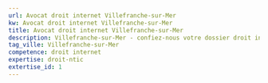 ```yaml
---
url: Avocat droit internet Villefranche-sur-Mer
kw: Avocat droit internet Villefranche-sur-Mer
title: Avocat droit internet Villefranche-sur-Mer
description: Villefranche-sur-Mer - confiez-nous votre dossier droit internet
tag_ville: Villefranche-sur-Mer
competence: droit internet
expertise: droit-ntic
extertise_id: 1
---
```

